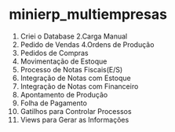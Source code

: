 # minierp_multiempresas
1. Criei o Database
2.Carga Manual
3. Pedido de Vendas
4.Ordens de Produção
5. Pedidos de Compras
6. Movimentação de Estoque
7. Processo de Notas Fiscais(E/S)
8. Integração de Notas com Estoque
9. Integração de Notas com Financeiro
10. Apontamento de Produção
11. Folha de Pagamento
12. Gatilhos para Controlar Processos
13. Views para Gerar as Informações
